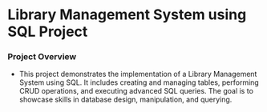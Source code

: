 # Library Management System using SQL Project

### Project Overview

- This project demonstrates the implementation of a Library Management System using SQL. It includes creating and managing tables, performing CRUD operations, and executing advanced SQL queries. The goal is to showcase skills in database design, manipulation, and querying.
